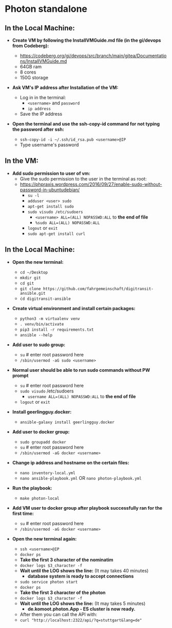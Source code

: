 # **Photon standalone**

## **In the Local Machine:**
- **Create VM by following the InstallVMGuide.md file (in the gi/devops from Codeberg):**
  - https://codeberg.org/gi/devops/src/branch/main/gitea/Documentations/InstallVMGuide.md
  - 64GB ram
  - 8 cores
  - 150G storage

- **Ask VM's IP address after Installation of the VM:**
  - Log in in the terminal:
    - `<username>` and `password`
    - `ip address`
  - Save the IP address

- **Open the terminal and use the ssh-copy-id command for not typing the password after ssh:**
  - `ssh-copy-id -i ~/.ssh/id_rsa.pub <username>@IP`
  - Type username's password

## **In the VM:**
- **Add sudo permission to user of vm:**
  - Give the sudo permission to the user in the terminal as root:
  - https://phpraxis.wordpress.com/2016/09/27/enable-sudo-without-password-in-ubuntudebian/
    - `su -l`
    - `adduser <user> sudo`
    - `apt-get install sudo`
    - `sudo visudo /etc/sudoers`
        - `<username> ALL=(ALL) NOPASSWD:ALL` to **the end of file**
        - `%sudo ALL=(ALL) NOPASSWD:ALL`
    - `logout` or `exit`
    - `sudo apt-get install curl`

## **In the Local Machine:**
- **Open the new terminal:**
  - `cd ~/Desktop`
  - `mkdir git`
  - `cd git`
  - `git clone https://github.com/fahrgemeinschaft/digitransit-ansible.git`
  - `ċd digitransit-ansible`

- **Create virtual environment and install certain packages:**
  - `python3 -m virtualenv venv`
  - `. venv/bin/activate`
  - `pip3 install -r requirements.txt`
  - `ansible --help`

- **Add user to sudo group:**
  - `su` # enter root password here
  - `/sbin/usermod -aG sudo <username>`

- **Normal user should be able to run sudo commands without PW prompt**
  - `su` # enter root password here
  - `sudo visudo` /etc/sudoers
    - `username ALL=(ALL) NOPASSWD:ALL` to **the end of file**
  - `logout` or `exit`

- **Install geerlingguy.docker:**
  - `ansible-galaxy install geerlingguy.docker`

- **Add user to docker group:**
  - `sudo groupadd docker`
  - `su` # enter root password here
  - `/sbin/usermod -aG docker <username>`

- **Change ip address and hostname on the certain files:**
  - `nano inventory-local.yml`
  - `nano ansible-playbook.yml` OR `nano photon-playbook.yml`

- **Run the playbook:**
  - `make photon-local`

- **Add VM user to docker group after playbook successfully ran for the first time:**
  - `su` # enter root password here
  - `/sbin/usermod -aG docker <username>`

- **Open the new terminal again:**
  - `ssh <username>@IP`
  - `docker ps`
  - **Take the first 3 character of the nominatim**
  - `docker logs $3_character -f`
  - **Wait until the LOG shows the line:** (It may takes 40 minutes)
    - **database system is ready to accept connections**
  - `sudo service photon start`
  - `docker ps`
  - **Take the first 3 character of the photon**
  - `docker logs $3_character -f`
  - **Wait until the LOG shows the line:** (It may takes 5 minutes)
    - **de.komoot.photon.App - ES cluster is now ready.**
  - After them you can call the API with:
  - `curl "http://localhost:2322/api/?q=stuttgart&lang=de"`